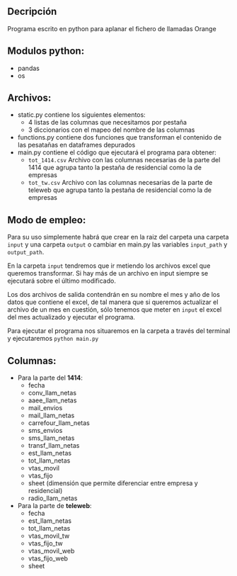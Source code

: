 ## Decripción 
Programa escrito en python para aplanar el fichero de llamadas Orange

## Modulos python:
- pandas
- os

## Archivos:
- static.py contiene los siguientes elementos:
    - 4 listas de las columnas que necesitamos por pestaña
    - 3 diccionarios con el mapeo del nombre de las columnas
- functions.py contiene dos funciones que transforman el contenido de las pesatañas en dataframes depurados
- main.py contiene el código que ejecutará el programa para obtener:
    - `tot_1414.csv` Archivo con las columnas necesarias de la parte del 1414 que agrupa tanto la pestaña de residencial como la de empresas
    - `tot_tw.csv` Archivo con las columnas necesarias de la parte de teleweb que agrupa tanto la pestaña de residencial como la de empresas

## Modo de empleo:
Para su uso simplemente habrá que crear en la raiz del carpeta una carpeta `input` y una carpeta `output` o cambiar en main.py las variables `input_path` y `output_path`.

En la carpeta `input` tendremos que ir metiendo los archivos excel que queremos transformar. Si hay más de un archivo en input siempre se ejecutará sobre el último modificado.

Los dos archivos de salida contendrán en su nombre el mes y año de los datos que contiene el excel, de tal manera que si queremos actualizar el archivo de un mes en cuestión, sólo tenemos que meter en `input` el excel del mes actualizado y ejecutar el programa.

Para ejecutar el programa nos situaremos en la carpeta a través del terminal y ejecutaremos
`python main.py`


## Columnas: 
- Para la parte del **1414**:
    - fecha
    - conv_llam_netas
    - aaee_llam_netas
    - mail_envios
    - mail_llam_netas
    - carrefour_llam_netas
    - sms_envios
    - sms_llam_netas
    - transf_llam_netas
    - est_llam_netas
    - tot_llam_netas
    - vtas_movil
    - vtas_fijo
    - sheet (dimensión que permite diferenciar entre empresa y residencial)
    - radio_llam_netas
- Para la parte de **teleweb**:
    - fecha
    - est_llam_netas
    - tot_llam_netas
    - vtas_movil_tw
    - vtas_fijo_tw
    - vtas_movil_web
    - vtas_fijo_web
    - sheet




